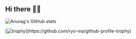 ## Hi there 👩‍💻
![Anurag's GitHub stats](https://github-readme-stats-chi-three-32.vercel.app/api?username=yinx0004&show_icons=true&theme=radical&rank_icon=percentile)

<!--
[![Top Langs](https://github-readme-stats.vercel.app/api/top-langs/?username=yinx0004&layout=donut)](https://github.com/anuraghazra/github-readme-stats)
-->
[![trophy](https://github-profile-trophy.vercel.app/?username=yinx0004&theme=onedark&rank=-?)](https://github.com/ryo-ma/github-profile-trophy)
<!--
**yinx0004/yinx0004** is a ✨ _special_ ✨ repository because its `README.md` (this file) appears on your GitHub profile.

Here are some ideas to get you started:

- 🔭 I’m currently working on ...
- 🌱 I’m currently learning ...
- 👯 I’m looking to collaborate on ...
- 🤔 I’m looking for help with ...
- 💬 Ask me about ...
- 📫 How to reach me: ...
- 😄 Pronouns: ...
- ⚡ Fun fact: ...
-->

